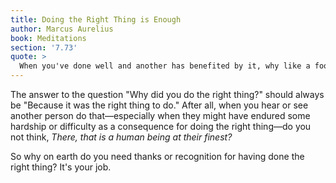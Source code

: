 ```yaml
---
title: Doing the Right Thing is Enough
author: Marcus Aurelius
book: Meditations
section: '7.73'
quote: >
  When you've done well and another has benefited by it, why like a fool do you look for a third thing on top—credit for the good deed or a favor in return?
---
```


The answer to the question "Why did you do the right thing?" should always be "Because it was the right thing to do." After all, when you hear or see another person do that—especially when they might have endured some hardship or difficulty as a consequence for doing the right thing—do you not think, _There, that is a human being at their finest?_

So why on earth do you need thanks or recognition for having done the right thing? It's your job.
